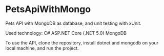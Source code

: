 # PetsApiWithMongo
Pets API with MongoDB as database, and unit testing with xUnit.

Used technology:
C#
ASP.NET Core (.NET 5.0)
MongoDB

To use the API, clone the repository, install dotnet and mongodb on your local machine, and run the project.



